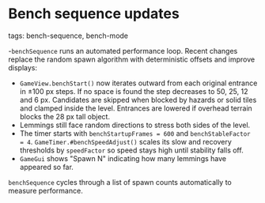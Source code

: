 # Bench sequence updates

tags: bench-sequence, bench-mode

-`benchSequence` runs an automated performance loop. Recent changes replace the random spawn algorithm with deterministic offsets and improve displays:

- `GameView.benchStart()` now iterates outward from each original entrance in ±100 px steps. If no space is found the step decreases to 50, 25, 12 and 6 px. Candidates are skipped when blocked by hazards or solid tiles and clamped inside the level. Entrances are lowered if overhead terrain blocks the 28 px tall object.
- Lemmings still face random directions to stress both sides of the level.
- The timer starts with `benchStartupFrames = 600` and `benchStableFactor = 4`. `GameTimer.#benchSpeedAdjust()` scales its slow and recovery thresholds by `speedFactor` so speed stays high until stability falls off.
- `GameGui` shows "Spawn N" indicating how many lemmings have appeared so far.

`benchSequence` cycles through a list of spawn counts automatically to measure performance.
